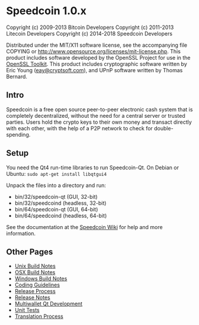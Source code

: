 Speedcoin 1.0.x
====================

Copyright (c) 2009-2013 Bitcoin Developers
Copyright (c) 2011-2013 Litecoin Developers
Copyright (c) 2014-2018 Speedcoin Developers

Distributed under the MIT/X11 software license, see the accompanying
file COPYING or http://www.opensource.org/licenses/mit-license.php.
This product includes software developed by the OpenSSL Project for use in the [OpenSSL Toolkit](http://www.openssl.org/). This product includes
cryptographic software written by Eric Young ([eay@cryptsoft.com](mailto:eay@cryptsoft.com)), and UPnP software written by Thomas Bernard.


Intro
---------------------
Speedcoin is a free open source peer-to-peer electronic cash system that is
completely decentralized, without the need for a central server or trusted
parties.  Users hold the crypto keys to their own money and transact directly
with each other, with the help of a P2P network to check for double-spending.


Setup
---------------------
You need the Qt4 run-time libraries to run Speedcoin-Qt. On Debian or Ubuntu:
	`sudo apt-get install libqtgui4`

Unpack the files into a directory and run:

- bin/32/speedcoin-qt (GUI, 32-bit)
- bin/32/speedcoind (headless, 32-bit)
- bin/64/speedcoin-qt (GUI, 64-bit)
- bin/64/speedcoind (headless, 64-bit)

See the documentation at the [Speedcoin Wiki](https://speedcoin.org)
for help and more information.


Other Pages
---------------------
- [Unix Build Notes](build-unix.md)
- [OSX Build Notes](build-osx.md)
- [Windows Build Notes](build-msw.md)
- [Coding Guidelines](coding.md)
- [Release Process](release-process.md)
- [Release Notes](release-notes.md)
- [Multiwallet Qt Development](multiwallet-qt.md)
- [Unit Tests](unit-tests.md)
- [Translation Process](translation_process.md)
